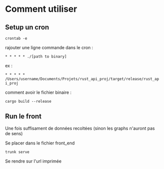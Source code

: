 # Comment utiliser


## Setup un cron 


`crontab -e`

rajouter une ligne commande dans le cron :

`* * * * * ./[path to binary]`

ex :

`* * * * * /Users/username/Documents/Projets/rust_api_proj/target/release/rust_api_proj`


comment avoir le fichier binaire : 

`cargo build --release`

## Run le front

Une fois suffisament de données recoltées (sinon les graphs n'auront pas de sens)

Se placer dans le fichier front_end

`trunk serve` 

Se rendre sur l'url imprimée
